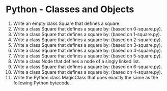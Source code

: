 # Python - Classes and Objects

1. Write an empty class Square that defines a square.
2. Write a class Square that defines a square by: (based on 0-square.py).
3. Write a class Square that defines a square by: (based on 1-square.py).
4. Write a class Square that defines a square by: (based on 2-square.py).
5. Write a class Square that defines a square by: (based on 3-square.py).
6. Write a class Square that defines a square by: (based on 4-square.py).
7. Write a class Square that defines a square by: (based on 5-square.py).
8. Write a class Node that defines a node of a singly linked list.
9. Write a class Square that defines a square by: (based on 6-square.py).
10. Write a class Square that defines a square by: (based on 4-square.py).
11. Write the Python class MagicClass that does exactly the same as the following Python bytecode.
 
